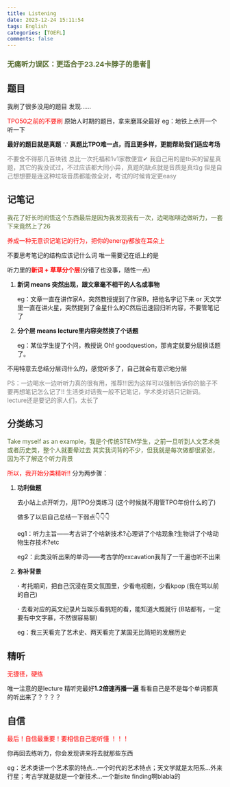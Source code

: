 ```yaml
---
title: Listening
date: 2023-12-24 15:11:54
tags: English
categories: [TOEFL]
comments: false
---
```

### <color style="color: darkolivegreen;">无痛听力误区：更适合于23.24卡脖子的患者🌹</color>


## 题目
我刷了很多没用的题目
发现……

<color style="color: red;">TPO50之前的不要刷</color>
原始人时期的题目，拿来磨耳朵最好
eg：地铁上点开一个听一下

**最好的题目就是真题
∵ 真题比TPO难一点，而且更多样，更能帮助我们适应考场**

<color style="color: grey;">不要舍不得那几百块钱  总比一次托福和1v1家教便宜✔ </color>
<color style="color: grey;">我自己用的是tb买的留星真题，其它的我没试过，不过应该都大同小异，真题的缺点就是音质是真垃g </color>
<color style="color: grey;"> 但是自己想想要是连这种垃圾音质都能做全对，考试的时候肯定更easy </color>



## 记笔记 
<color style="color: darkolivegreen;">我花了好长时间悟这个东西最后是因为我发现我有一次，边喝咖啡边做听力，一套下来竟然上了26</color>

<color style="color: red;">养成一种无意识记笔记的行为，把你的energy都放在耳朵上
</color>

不要思考笔记的结构应该记什么词
唯一需要记在纸上的是

听力里的<color style="color: red;">**新词 + 草草分个层**</color>(分错了也没事，随性一点)

1. **新词 means 突然出现，跟文章毫不相干的人名或事物**  

   eg：文章一直在讲作家A，突然教授提到了作家B，把他名字记下来 or 天文学里一直在讲火星，突然提到了金星什么的C然后迅速回归听内容，不要管笔记了

2. **分个层 means lecture里内容突然换了个话题**

   eg：某位学生提了个问，教授说 Oh! goodquestion，那肯定就要分层换话题了。

不用特意去总结分层词什么的，感觉听多了，自己就会有意识地分层

<color style="color: grey;">PS：一边喝水一边听听力真的很有用，推荐!!!因为这样可以强制告诉你的脑子不要再想笔记怎么记了!! 生活类对话我一般不记笔记，学术类对话只记新词。lecture还是要记的家人们，太长了</color>



## 分类练习
<color style="color: darkolivegreen;">Take myself as an example，我是个传统STEM学生，之前一旦听到人文艺术类或者历史类，整个人就要晕过去</color>
<color style="color: darkolivegreen;">其实我词背的不少，但我就是每次做都很紧张，因为不了解这个听力背景</color>

<color style="color: red;">所以，我开始分类精听!!</color>
分为两步骤：

1. **功利做题**

   去小站上点开听力，用TPO分类练习 (这个时候就不用管TPO年份什么的了)

   做多了以后自己总结一下弱点👇👇👇

   eg1：听力主旨——考古讲了个啥新技术?心理讲了个啥现象?生物讲了个啥动物生存技术?etc

   eg2：此类没听出来的单词——考古学的excavation我背了一千遍也听不出来

2. **弥补背景**

   **·** 考托期间，把自己沉浸在英文氛围里，少看电视剧，少看kpop (我在骂以前的自己)

   **·** 去看对应的英文纪录片当娱乐看挑短的看，能知道大概就行 (B站都有，一定要有中文字慕，不然很容易聊)

   eg：我三天看完了艺术史、两天看完了某国无比简短的发展历史


## 精听

<color style="color: red;">无捷径，硬练</color>

唯一注意的是lecture 精听完最好**1.2倍速再播一遍**
看看自己是不是每个单词都真的听出来了？？？？



## 自信

<color style="color: red;">最后！自信最重要！要相信自己能听懂 ！！！</color>

   你再回去练听力，你会发现讲来将去就那些东西

   eg：艺术类讲一个艺术家的特点...一个时代的艺术特点；天文学就是太阳系...外来行星；考古学就是就是一个新技术...一个新site finding啊blabla的

